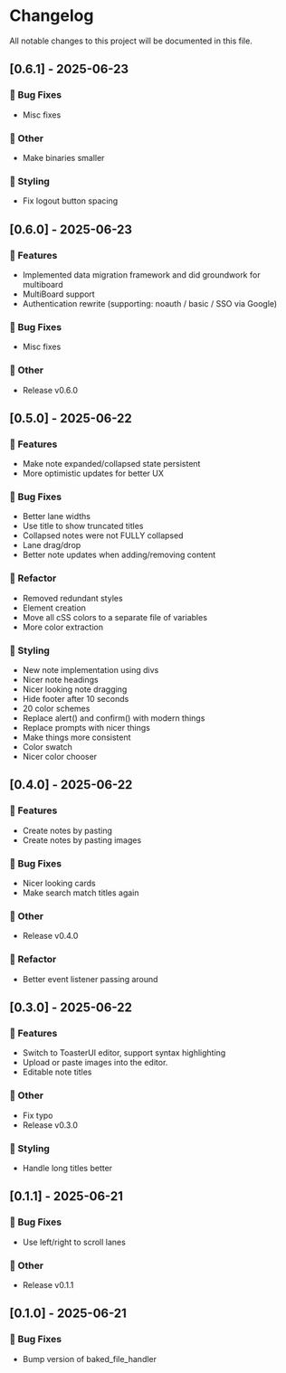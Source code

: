# Changelog

All notable changes to this project will be documented in this file.

## [0.6.1] - 2025-06-23

### 🐛 Bug Fixes

- Misc fixes

### 💼 Other

- Make binaries smaller

### 🎨 Styling

- Fix logout button spacing

## [0.6.0] - 2025-06-23

### 🚀 Features

- Implemented data migration framework and did groundwork for multiboard
- MultiBoard support
- Authentication rewrite (supporting: noauth / basic / SSO via Google)

### 🐛 Bug Fixes

- Misc fixes

### 💼 Other

- Release v0.6.0

## [0.5.0] - 2025-06-22

### 🚀 Features

- Make note expanded/collapsed state persistent
- More optimistic updates for better UX

### 🐛 Bug Fixes

- Better lane widths
- Use title to show truncated titles
- Collapsed notes were not FULLY collapsed
- Lane drag/drop
- Better note updates when adding/removing content

### 🚜 Refactor

- Removed redundant styles
- Element creation
- Move all cSS colors to a separate file of variables
- More color extraction

### 🎨 Styling

- New note implementation using divs
- Nicer note headings
- Nicer looking note dragging
- Hide footer after 10 seconds
- 20 color schemes
- Replace alert() and confirm() with modern things
- Replace prompts with nicer things
- Make things more consistent
- Color swatch
- Nicer color chooser

## [0.4.0] - 2025-06-22

### 🚀 Features

- Create notes by pasting
- Create notes by pasting images

### 🐛 Bug Fixes

- Nicer looking cards
- Make search match titles again

### 💼 Other

- Release v0.4.0

### 🚜 Refactor

- Better event listener passing around

## [0.3.0] - 2025-06-22

### 🚀 Features

- Switch to ToasterUI editor, support syntax highlighting
- Upload or paste images into the editor.
- Editable note titles

### 💼 Other

- Fix typo
- Release v0.3.0

### 🎨 Styling

- Handle long titles better

## [0.1.1] - 2025-06-21

### 🐛 Bug Fixes

- Use left/right to scroll lanes

### 💼 Other

- Release v0.1.1

## [0.1.0] - 2025-06-21

### 🐛 Bug Fixes

- Bump version of baked_file_handler

<!-- generated by git-cliff -->
